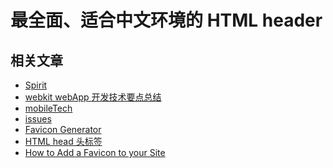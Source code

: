 最全面、适合中文环境的 HTML header
=============

## 相关文章

- [Spirit](http://alloyteam.github.io/Spirit/ '腾讯移动Web整体解决方案')
- [webkit webApp 开发技术要点总结](http://www.cnblogs.com/pifoo/archive/2011/05/28/webkit-webapp.html)
- [mobileTech](https://github.com/exfork/mobileTech '这个项目收集移动端开发所需要的一些资源与小技巧')
- [issues](https://github.com/AlloyTeam/Mars/tree/master/issues 'web app 开发常见问题')
- [Favicon Generator](http://realfavicongenerator.net/)
- [HTML head 头标签](http://padding.me/blog/2014/08/26/html-head-tags/)
- [How to Add a Favicon to your Site](http://www.w3.org/2005/10/howto-favicon)
